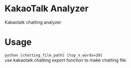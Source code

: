 # KakaoTalk Analyzer
Kakaotalk chatting analyzer
# Usage
```python [chatting_file_path] [top_n_words=20]```   
use kakaotalk chatting export function to make chatting file